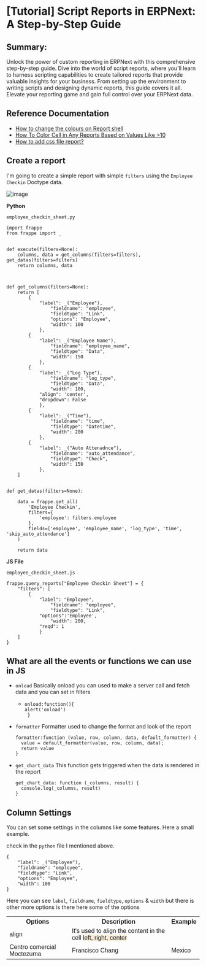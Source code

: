 # [Tutorial] Script Reports in ERPNext: A Step-by-Step Guide


## Summary:
Unlock the power of custom reporting in ERPNext with this comprehensive step-by-step guide. Dive into the world of script reports, where you'll learn to harness scripting capabilities to create tailored reports that provide valuable insights for your business. From setting up the environment to writing scripts and designing dynamic reports, this guide covers it all. Elevate your reporting game and gain full control over your ERPNext data.

## Reference Documentation
* [How to change the colours on Report shell](https://discuss.frappe.io/t/how-to-change-the-colours-on-report-shell/89111)
* [How To Color Cell in Any Reports Based on Values Like >10](https://discuss.frappe.io/t/how-to-color-cell-in-any-reports-based-on-values-like-10/34122/9)
* [How to add css file report?](https://discuss.frappe.io/t/how-to-add-css-file-report/110693)

## Create a report

I'm going to create a simple report with simple `filters` using the `Employee Checkin` Doctype data.


![image](https://github.com/Antony-M1/erpnext-doc/assets/96291963/44c02645-a56f-4416-92a7-c0c7cc0c73ea)


**Python**

`employee_checkin_sheet.py`
```
import frappe
from frappe import _


def execute(filters=None):
	columns, data = get_columns(filters=filters), get_datas(filters=filters)
	return columns, data



def get_columns(filters=None):
    return [
  		{
			"label": _("Employee"),
        		"fieldname": "employee",
          		"fieldtype": "Link",
	           	"options": "Employee",
	           	"width": 100
	        },
  		{
			"label": _("Employee Name"),
	        	"fieldname": "employee_name",
	          	"fieldtype": "Data",
	           	"width": 150
	        },
  		{
			"label": _("Log Type"),
	        	"fieldname": "log_type",
	          	"fieldtype": "Data",
	           	"width": 100,
			"align": 'center',
			"dropdown": False
	        },
  		{
			"label": _("Time"),
	        	"fieldname": "time",
	          	"fieldtype": "Datetime",
	           	"width": 200
	        },
  		{
			"label": _("Auto Attenadnce"),
	        	"fieldname": "auto_attendance",
	          	"fieldtype": "Check",
	           	"width": 150
	        },
	]


def get_datas(filters=None):
    
	data = frappe.get_all(
		'Employee Checkin',
		filters={
			'employee': filters.employee
		},
		fields=['employee', 'employee_name', 'log_type', 'time', 'skip_auto_attendance']
	)

	return data
```

**JS File**

`employee_checkin_sheet.js`
```
frappe.query_reports["Employee Checkin Sheet"] = {
	"filters": [
		{
			"label": "Employee",
        		"fieldname": "employee",
          		"fieldtype": "Link",
			"options":'Employee',
           		"width": 200,
			"reqd": 1
        	}
	]
}
```

## What are all the events or functions we can use in JS

* `onload`
  Basically onload you can used to make a server call and fetch data and you can set in filters
  * ```
    onload:function(){
	alert('onload')
     }
    ```
* `formatter`
  Formatter used to change the format and look of the report
  ```
  formatter:function (value, row, column, data, default_formatter) {
	value = default_formatter(value, row, column, data);
  	return value
  }
  ```
* `get_chart_data`
  This function gets triggered when the data is rendered in the report
  ```
  get_chart_data: function (_columns, result) {
	console.log(_columns, result)
  }
  ```

## Column Settings
You can set some settings in the columns like some features.
Here a small example.

check in the `python` file I mentioned above.
```
{
	"label": _("Employee"),
	"fieldname": "employee",
	"fieldtype": "Link",
	"options": "Employee",
	"width": 100
}
```
Here you can see `label`, `fieldname`, `fieldtype`, `options` & `width` but there is other more options is there here some of the options

<div>
<style>
.highlight{
	background-color:antiquewhite
}
table {
  font-family: arial, sans-serif;
  border-collapse: collapse;
  width: 100%;
}

td, th {
  border: 1px solid #dddddd;
  text-align: left;
  padding: 8px;
}

tr:nth-child(even) {
  background-color: #dddddd;
}
</style>
<table>
  <tr>
    <th>Options</th>
    <th>Description</th>
    <th>Example</th>
  </tr>
  <tr>
    <td>align</td>
    <td> It's used to align the content in the cell <span class="highlight">left<span>, <span class="highlight">right<span>, <span class="highlight">center<span></td>
    <td></td>
  </tr>
  <tr>
    <td>Centro comercial Moctezuma</td>
    <td>Francisco Chang</td>
    <td>Mexico</td>
  </tr>
</table>
</div>
